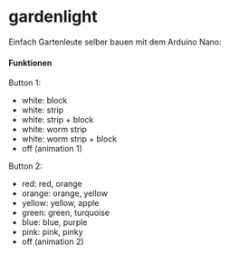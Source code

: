 # gardenlight

Einfach Gartenleute selber bauen mit dem Arduino Nano:

#### Funktionen

Button 1:
- white: block
- white: strip
- white: strip + block
- white: worm strip
- white: worm strip + block
- off (animation 1)

Button 2:
- red: red, orange
- orange: orange, yellow
- yellow: yellow, apple
- green: green, turquoise
- blue: blue, purple
- pink: pink, pinky
- off (animation 2)
